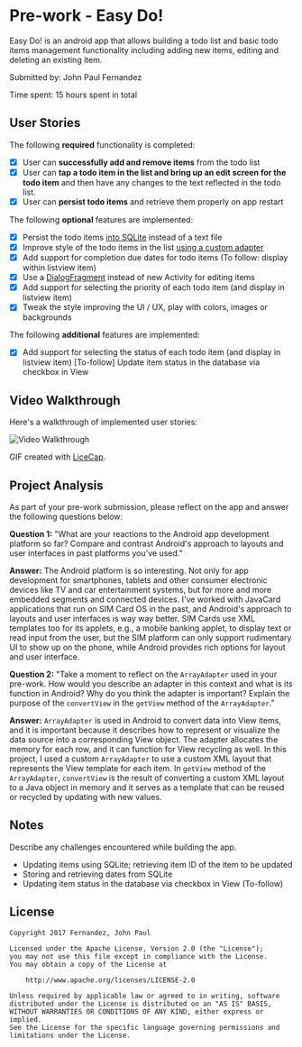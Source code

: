# Pre-work - Easy Do!

Easy Do! is an android app that allows building a todo list and basic todo items management functionality including adding new items, editing and deleting an existing item.

Submitted by: John Paul Fernandez

Time spent: 15 hours spent in total

## User Stories

The following **required** functionality is completed:

* [x] User can **successfully add and remove items** from the todo list
* [x] User can **tap a todo item in the list and bring up an edit screen for the todo item** and then have any changes to the text reflected in the todo list.
* [x] User can **persist todo items** and retrieve them properly on app restart

The following **optional** features are implemented:

* [x] Persist the todo items [into SQLite](http://guides.codepath.com/android/Persisting-Data-to-the-Device#sqlite) instead of a text file
* [x] Improve style of the todo items in the list [using a custom adapter](http://guides.codepath.com/android/Using-an-ArrayAdapter-with-ListView)
* [x] Add support for completion due dates for todo items (To follow: display within listview item)
* [x] Use a [DialogFragment](http://guides.codepath.com/android/Using-DialogFragment) instead of new Activity for editing items
* [x] Add support for selecting the priority of each todo item (and display in listview item)
* [x] Tweak the style improving the UI / UX, play with colors, images or backgrounds

The following **additional** features are implemented:

* [x] Add support for selecting the status of each todo item (and display in listview item)
      [To-follow] Update item status in the database via checkbox in View

## Video Walkthrough 

Here's a walkthrough of implemented user stories:

<img src='http://i.imgur.com/By8MRBp.gif' title='Video Walkthrough' width='' alt='Video Walkthrough' />

GIF created with [LiceCap](http://www.cockos.com/licecap/).


## Project Analysis

As part of your pre-work submission, please reflect on the app and answer the following questions below:

**Question 1:** "What are your reactions to the Android app development platform so far? Compare and contrast Android's approach to layouts and user interfaces in past platforms you've used."

**Answer:** The Android platform is so interesting. Not only for app development for smartphones, tablets and other consumer electronic devices like TV and car entertainment systems, but for more and more embedded segments and connected devices. I've worked with JavaCard applications that run on SIM Card OS in the past, and Android's approach to layouts and user interfaces is way way better. SIM Cards use XML templates too for its applets, e.g., a mobile banking applet, to display text or read input from the user, but the SIM platform can only support rudimentary UI to show up on the phone, while Android provides rich options for layout and user interface.


**Question 2:** "Take a moment to reflect on the `ArrayAdapter` used in your pre-work. How would you describe an adapter in this context and what is its function in Android? Why do you think the adapter is important? Explain the purpose of the `convertView` in the `getView` method of the `ArrayAdapter`."

**Answer:** `ArrayAdapter` is used in Android to convert data into View items, and it is important because it describes how to represent or visualize the data source into a corresponding View object. The adapter allocates the memory for each row, and it can function for View recycling as well. In this project, I used a custom `ArrayAdapter` to use a custom XML layout that represents the View template for each item. In `getView` method of the `ArrayAdapter`, `convertView` is the result of converting a custom XML layout to a Java object in memory and it serves as a template that can be reused or recycled by updating with new values.

## Notes

Describe any challenges encountered while building the app.
- Updating items using SQLite; retrieving item ID of the item to be updated
- Storing and retrieving dates from SQLite
- Updating item status in the database via checkbox in View (To-follow)

## License

    Copyright 2017 Fernandez, John Paul

    Licensed under the Apache License, Version 2.0 (the "License");
    you may not use this file except in compliance with the License.
    You may obtain a copy of the License at

        http://www.apache.org/licenses/LICENSE-2.0

    Unless required by applicable law or agreed to in writing, software
    distributed under the License is distributed on an "AS IS" BASIS,
    WITHOUT WARRANTIES OR CONDITIONS OF ANY KIND, either express or implied.
    See the License for the specific language governing permissions and
    limitations under the License.
